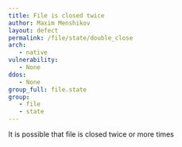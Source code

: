 ```yaml
---
title: File is closed twice
author: Maxim Menshikov
layout: defect
permalink: /file/state/double_close
arch:
   - native
vulnerability:
   - None
ddos:
   - None
group_full: file.state
group:
   - file
   - state
---
```


It is possible that file is closed twice or more times
